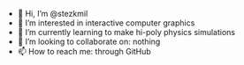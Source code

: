 - 👋 Hi, I’m @stezkmil
- 👀 I’m interested in interactive computer graphics
- 🌱 I’m currently learning to make hi-poly physics simulations
- 💞️ I’m looking to collaborate on: nothing
- 📫 How to reach me: through GitHub

<!---
stezkmil/stezkmil is a ✨ special ✨ repository because its `README.md` (this file) appears on your GitHub profile.
You can click the Preview link to take a look at your changes.
--->
